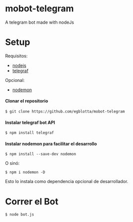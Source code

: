# mobot-telegram
A telegram bot made with nodeJs



# Setup

Requisitos:
- [nodejs](https://nodejs.org/es/)
- [telegraf](https://telegraf.js.org/)

Opcional:
- [nodemon](https://www.npmjs.com/package/nodemon)

#### Clonar el repositorio
    $ git clone https://github.com/egblotta/mobot-telegram

#### Instalar telegraf bot API
    $ npm install telegraf

#### Instalar nodemon para facilitar el desarrollo
    $ npm install --save-dev nodemon

O sinó:

    $ npm i nodemon -D

Esto lo instala como dependencia opcional de desarrollador.

# Correr el Bot

    $ node bot.js